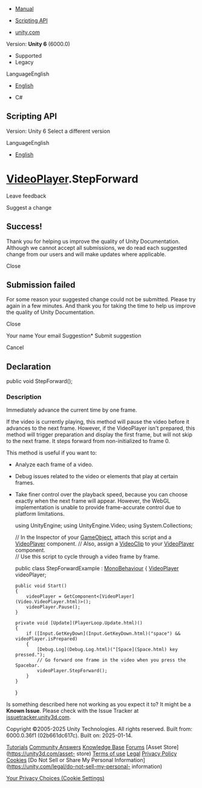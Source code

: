 [ ]()

  * [Manual](../Manual/index.html)
  * [Scripting API](../ScriptReference/index.html)

  * [unity.com](https://unity.com/)

Version: **Unity 6** (6000.0)

  * Supported
  * Legacy

LanguageEnglish

  * [English]()

  * C#

[ ](https://docs.unity3d.com)

## Scripting API

Version: Unity 6 Select a different version

LanguageEnglish

  * [English]()

#  [VideoPlayer](Video.VideoPlayer.html).StepForward

Leave feedback

Suggest a change

## Success!

Thank you for helping us improve the quality of Unity Documentation. Although
we cannot accept all submissions, we do read each suggested change from our
users and will make updates where applicable.

Close

## Submission failed

For some reason your suggested change could not be submitted. Please <a>try
again</a> in a few minutes. And thank you for taking the time to help us
improve the quality of Unity Documentation.

Close

Your name Your email Suggestion* Submit suggestion

Cancel

[ ]()

## Declaration

public void StepForward();

### Description

Immediately advance the current time by one frame.

If the video is currently playing, this method will pause the video before it
advances to the next frame. However, if the VideoPlayer isn't prepared, this
method will trigger preparation and display the first frame, but will not skip
to the next frame. It steps forward from non-initialized to frame 0.  
  
This method is useful if you want to:

  * Analyze each frame of a video.
  * Debug issues related to the video or elements that play at certain frames.
  * Take finer control over the playback speed, because you can choose exactly when the next frame will appear. However, the WebGL implementation is unable to provide frame-accurate control due to platform limitations.

    
    
    using UnityEngine;
    using UnityEngine.Video;
    using System.Collections;  
      
    // In the Inspector of your [GameObject](GameObject.html), attach this script and a [VideoPlayer](Video.VideoPlayer.html) component. 
    // Also, assign a [VideoClip](Video.VideoClip.html) to your [VideoPlayer](Video.VideoPlayer.html) component.  
    // Use this script to cycle through a video frame by frame.   
      
    public class StepForwardExample : [MonoBehaviour](MonoBehaviour.html)
    {
        [VideoPlayer](Video.VideoPlayer.html) videoPlayer;  
      
        public void Start()
        {
            videoPlayer = GetComponent<[VideoPlayer](Video.VideoPlayer.html)>();
            videoPlayer.Pause();
        }  
      
        private void [Update](PlayerLoop.Update.html)()
        {
            if ([Input.GetKeyDown](Input.GetKeyDown.html)("space") && videoPlayer.isPrepared)
            {
                [Debug.Log](Debug.Log.html)("[Space](Space.html) key pressed."); 
                // Go forward one frame in the video when you press the Spacebar. 
                videoPlayer.StepForward(); 
            }
        }
    }
    

Is something described here not working as you expect it to? It might be a
**Known Issue**. Please check with the Issue Tracker at
[issuetracker.unity3d.com](https://issuetracker.unity3d.com).

Copyright ©2005-2025 Unity Technologies. All rights reserved. Built from:
6000.0.36f1 (02b661dc617c). Built on: 2025-01-14.

[Tutorials](https://unity3d.com/learn) [Community
Answers](https://answers.unity3d.com) [Knowledge
Base](https://support.unity3d.com/hc/en-us)
[Forums](https://forum.unity3d.com) [Asset Store](https://unity3d.com/asset-
store) [Terms of use](https://docs.unity3d.com/Manual/TermsOfUse.html)
[Legal](https://unity.com/legal) [Privacy
Policy](https://unity.com/legal/privacy-policy)
[Cookies](https://unity.com/legal/cookie-policy) [Do Not Sell or Share My
Personal Information](https://unity.com/legal/do-not-sell-my-personal-
information)

[Your Privacy Choices (Cookie Settings)](javascript:void\(0\);)

